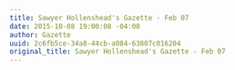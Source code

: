 ```yaml
---
title: Sawyer Hollenshead's Gazette - Feb 07
date: 2015-10-08 19:00:08 -04:00
author: Gazette
uuid: 2c6fb5ce-34a8-44cb-a084-63807c016204
original_title: Sawyer Hollenshead's Gazette - Feb 07
---
```


